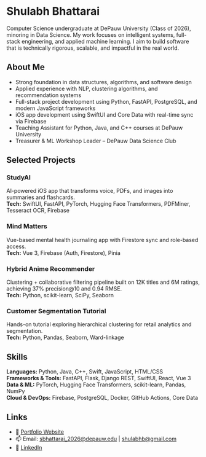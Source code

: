 # Shulabh Bhattarai

Computer Science undergraduate at DePauw University (Class of 2026), minoring in Data Science. My work focuses on intelligent systems, full-stack engineering, and applied machine learning. I aim to build software that is technically rigorous, scalable, and impactful in the real world.

## About Me

- Strong foundation in data structures, algorithms, and software design
- Applied experience with NLP, clustering algorithms, and recommendation systems
- Full-stack project development using Python, FastAPI, PostgreSQL, and modern JavaScript frameworks
- iOS app development using SwiftUI and Core Data with real-time sync via Firebase
- Teaching Assistant for Python, Java, and C++ courses at DePauw University
- Treasurer & ML Workshop Leader – DePauw Data Science Club

## Selected Projects

### StudyAI
AI-powered iOS app that transforms voice, PDFs, and images into summaries and flashcards.  
**Tech:** SwiftUI, FastAPI, PyTorch, Hugging Face Transformers, PDFMiner, Tesseract OCR, Firebase

### Mind Matters
Vue-based mental health journaling app with Firestore sync and role-based access.  
**Tech:** Vue 3, Firebase (Auth, Firestore), Pinia

### Hybrid Anime Recommender
Clustering + collaborative filtering pipeline built on 12K titles and 6M ratings, achieving 37% precision@10 and 0.94 RMSE.  
**Tech:** Python, scikit-learn, SciPy, Seaborn

### Customer Segmentation Tutorial
Hands-on tutorial exploring hierarchical clustering for retail analytics and segmentation.  
**Tech:** Python, Pandas, Seaborn, Ward-linkage

## Skills

**Languages:** Python, Java, C++, Swift, JavaScript, HTML/CSS  
**Frameworks & Tools:** FastAPI, Flask, Django REST, SwiftUI, React, Vue 3  
**Data & ML:** PyTorch, Hugging Face Transformers, scikit-learn, Pandas, NumPy  
**Cloud & DevOps:** Firebase, PostgreSQL, Docker, GitHub Actions, Core Data

## Links

- 🔗 [Portfolio Website](https://www.shulabhb.com)  
- 📫 Email: sbhattarai_2026@depauw.edu | shulabhb@gmail.com  
- 💼 [LinkedIn](https://linkedin.com/in/shulabhb)  

